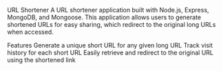 URL Shortener
A URL shortener application built with Node.js, Express, MongoDB, and Mongoose. This application allows users to generate shortened URLs for easy sharing, which redirect to the original long URLs when accessed.

Features
Generate a unique short URL for any given long URL
Track visit history for each short URL
Easily retrieve and redirect to the original URL using the shortened link
